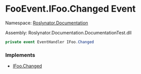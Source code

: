 # FooEvent\.IFoo\.Changed Event

Namespace: [Roslynator.Documentation](../../README.md)

Assembly: Roslynator\.Documentation\.DocumentationTest\.dll

```csharp
private event EventHandler IFoo.Changed
```

### Implements

* [IFoo.Changed](../../IFoo/Changed/README.md)

